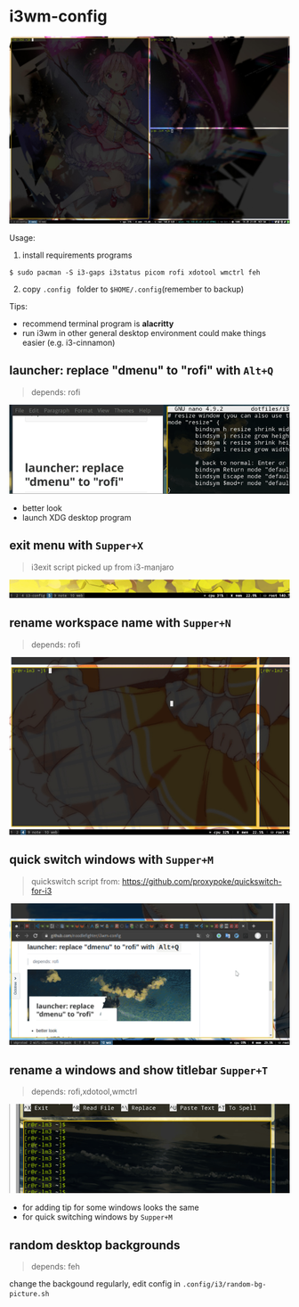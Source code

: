 # i3wm-config


![](preview/1.jpg)



Usage:

1. install requirements programs

```
$ sudo pacman -S i3-gaps i3status picom rofi xdotool wmctrl feh
```

2. copy `.config ` folder to `$HOME/.config`(remember to backup)



Tips:

* recommend terminal program is **alacritty**
* run i3wm in other general desktop environment could make things easier (e.g. i3-cinnamon)



## launcher: replace "dmenu" to "rofi" with `Alt+Q` 

> depends: rofi

![](preview/2.apng)

* better look
* launch XDG desktop program



## exit menu with `Supper+X`

> i3exit script picked up from i3-manjaro

![](preview/5.apng)





## rename workspace name with `Supper+N`

> depends: rofi

![](preview/4.apng)



## quick switch windows with `Supper+M`

> quickswitch script from: https://github.com/proxypoke/quickswitch-for-i3

![](preview/6.apng)



## rename a windows and show titlebar `Supper+T` 

> depends: rofi,xdotool,wmctrl

![](preview/3.apng)

* for adding tip for some windows looks the same
* for quick switching windows by `Supper+M`



## random desktop backgrounds

>  depends: feh

change the backgound regularly, edit config in `.config/i3/random-bg-picture.sh`

